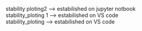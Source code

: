 stability ploting2 --> estabilished on jupyter notbook  
stability_ploting 1 --> estabilished on VS code  
stability_ploting --> estabilished on VS code
